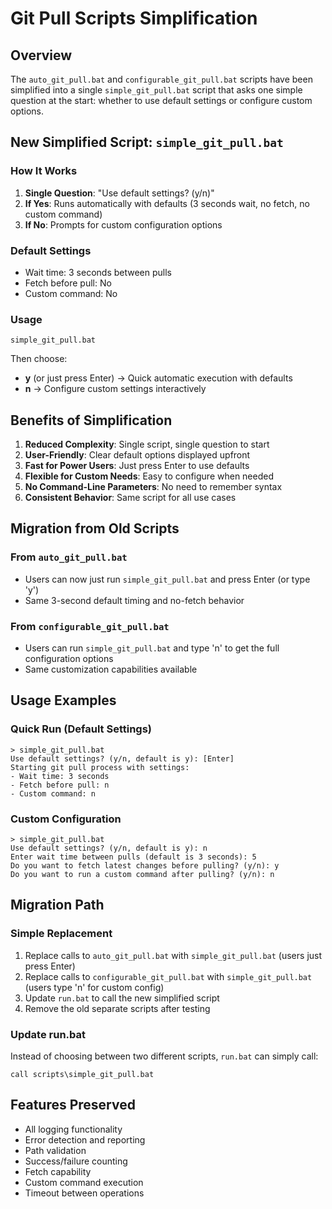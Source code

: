 # Git Pull Scripts Simplification

## Overview
The `auto_git_pull.bat` and `configurable_git_pull.bat` scripts have been simplified into a single `simple_git_pull.bat` script that asks one simple question at the start: whether to use default settings or configure custom options.

## New Simplified Script: `simple_git_pull.bat`

### How It Works
1. **Single Question**: "Use default settings? (y/n)"
2. **If Yes**: Runs automatically with defaults (3 seconds wait, no fetch, no custom command)
3. **If No**: Prompts for custom configuration options

### Default Settings
- Wait time: 3 seconds between pulls
- Fetch before pull: No
- Custom command: No

### Usage
```batch
simple_git_pull.bat
```

Then choose:
- **y** (or just press Enter) → Quick automatic execution with defaults
- **n** → Configure custom settings interactively

## Benefits of Simplification

1. **Reduced Complexity**: Single script, single question to start
2. **User-Friendly**: Clear default options displayed upfront
3. **Fast for Power Users**: Just press Enter to use defaults
4. **Flexible for Custom Needs**: Easy to configure when needed
5. **No Command-Line Parameters**: No need to remember syntax
6. **Consistent Behavior**: Same script for all use cases

## Migration from Old Scripts

### From `auto_git_pull.bat`
- Users can now just run `simple_git_pull.bat` and press Enter (or type 'y')
- Same 3-second default timing and no-fetch behavior

### From `configurable_git_pull.bat` 
- Users can run `simple_git_pull.bat` and type 'n' to get the full configuration options
- Same customization capabilities available

## Usage Examples

### Quick Run (Default Settings)
```
> simple_git_pull.bat
Use default settings? (y/n, default is y): [Enter]
Starting git pull process with settings:
- Wait time: 3 seconds
- Fetch before pull: n
- Custom command: n
```

### Custom Configuration
```
> simple_git_pull.bat
Use default settings? (y/n, default is y): n
Enter wait time between pulls (default is 3 seconds): 5
Do you want to fetch latest changes before pulling? (y/n): y
Do you want to run a custom command after pulling? (y/n): n
```

## Migration Path

### Simple Replacement
1. Replace calls to `auto_git_pull.bat` with `simple_git_pull.bat` (users just press Enter)
2. Replace calls to `configurable_git_pull.bat` with `simple_git_pull.bat` (users type 'n' for custom config)
3. Update `run.bat` to call the new simplified script
4. Remove the old separate scripts after testing

### Update run.bat
Instead of choosing between two different scripts, `run.bat` can simply call:
```batch
call scripts\simple_git_pull.bat
```

## Features Preserved
- All logging functionality
- Error detection and reporting
- Path validation
- Success/failure counting
- Fetch capability
- Custom command execution
- Timeout between operations
